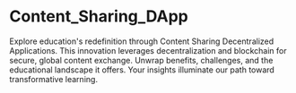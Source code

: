 # Content_Sharing_DApp
 Explore education's redefinition through Content Sharing Decentralized Applications. This innovation leverages decentralization and blockchain for secure, global content exchange. Unwrap benefits, challenges, and the educational landscape it offers. Your insights illuminate our path toward transformative learning.
